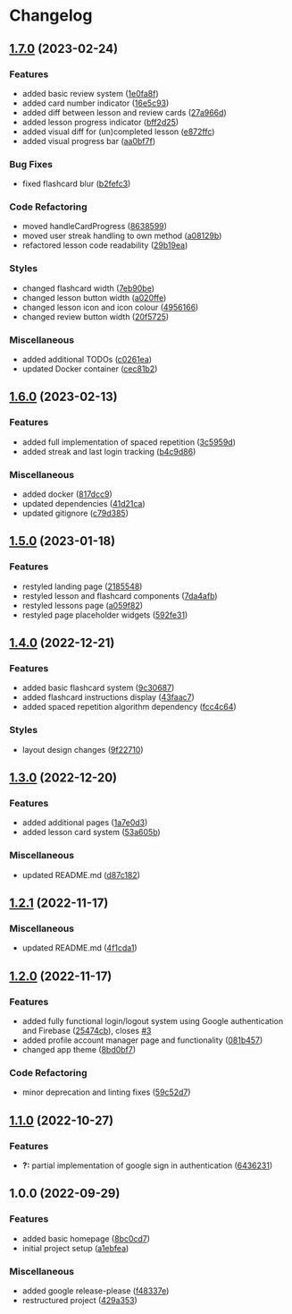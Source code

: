 # Changelog

## [1.7.0](https://github.com/SethCohen/ASL/compare/v1.6.0...v1.7.0) (2023-02-24)


### Features

* added basic review system ([1e0fa8f](https://github.com/SethCohen/ASL/commit/1e0fa8f831d468124ba4b581fd97c8abde4c9071))
* added card number indicator ([16e5c93](https://github.com/SethCohen/ASL/commit/16e5c939504f96ceb6881786ccc3873b2d578d12))
* added diff  between lesson and review cards ([27a966d](https://github.com/SethCohen/ASL/commit/27a966d18aa7a132d6a62f4a5b900bfd5976e946))
* added lesson progress indicator ([bff2d25](https://github.com/SethCohen/ASL/commit/bff2d25ba3beeac59ba18b4392b1787a6d200527))
* added visual diff for (un)completed lesson ([e872ffc](https://github.com/SethCohen/ASL/commit/e872ffcb040bd25c24adfa4548e2b51beb5b5164))
* added visual progress bar ([aa0bf7f](https://github.com/SethCohen/ASL/commit/aa0bf7f74929439d13d4529b5c2fbefda25635f4))


### Bug Fixes

* fixed flashcard blur ([b2fefc3](https://github.com/SethCohen/ASL/commit/b2fefc3c7e1e8b47c93d4fbb5ed119090309ba66))


### Code Refactoring

* moved handleCardProgress ([8638599](https://github.com/SethCohen/ASL/commit/8638599c45d0258355e3b370a033afd16952f730))
* moved user streak handling to own method ([a08129b](https://github.com/SethCohen/ASL/commit/a08129b4fc7e75d9dacb284278bc308d8cf97a58))
* refactored lesson code readability ([29b19ea](https://github.com/SethCohen/ASL/commit/29b19ea046371e2759edb91ae8a5aad81b65acd3))


### Styles

* changed flashcard width ([7eb90be](https://github.com/SethCohen/ASL/commit/7eb90be8d8eac9bc61fbefc2458aedf896973937))
* changed lesson button width ([a020ffe](https://github.com/SethCohen/ASL/commit/a020ffe169006d1f3dd21f10eecc1a4ac2aa9126))
* changed lesson icon and icon colour ([4956166](https://github.com/SethCohen/ASL/commit/49561669f2996f72e22d4af1f5b7c4d9d4cc5fd8))
* changed review button width ([20f5725](https://github.com/SethCohen/ASL/commit/20f5725797ee418d29c78c4d0db094ed34f1b445))


### Miscellaneous

* added additional TODOs ([c0261ea](https://github.com/SethCohen/ASL/commit/c0261eaed969316157b57087fa9bba955d2fbef0))
* updated Docker container ([cec81b2](https://github.com/SethCohen/ASL/commit/cec81b2a4d86987ff9d3adf09bf9d99b84f27f0b))

## [1.6.0](https://github.com/SethCohen/ASL/compare/v1.5.0...v1.6.0) (2023-02-13)


### Features

* added full implementation of spaced repetition ([3c5959d](https://github.com/SethCohen/ASL/commit/3c5959de1c4fcea42f8f8a94d71d65bbf742f74e))
* added streak and last login tracking ([b4c9d86](https://github.com/SethCohen/ASL/commit/b4c9d867db552f36d9f95aef99fdce7e1379a95d))


### Miscellaneous

* added docker ([817dcc9](https://github.com/SethCohen/ASL/commit/817dcc9dd785ac7e9ca8f86d99f8d6dda52f8599))
* updated dependencies ([41d21ca](https://github.com/SethCohen/ASL/commit/41d21cae26790b2036ac2aa64c4f84b79e062eb4))
* updated gitignore ([c79d385](https://github.com/SethCohen/ASL/commit/c79d3855a6d677b11a6fc59fd22266a405cafb98))

## [1.5.0](https://github.com/SethCohen/ASL/compare/v1.4.0...v1.5.0) (2023-01-18)


### Features

* restyled landing page ([2185548](https://github.com/SethCohen/ASL/commit/2185548af942697dae0bba0b1bb091888a3581b7))
* restyled lesson and flashcard components ([7da4afb](https://github.com/SethCohen/ASL/commit/7da4afbc2ea2da33ec6ad699f017325b9d228e27))
* restyled lessons page ([a059f82](https://github.com/SethCohen/ASL/commit/a059f8299580857f53ff1c0e55fb40c2bb17c200))
* restyled page placeholder widgets ([592fe31](https://github.com/SethCohen/ASL/commit/592fe31cb5bae72f2db5f6a44dc738d74f39299a))

## [1.4.0](https://github.com/SethCohen/ASL/compare/v1.3.0...v1.4.0) (2022-12-21)


### Features

* added basic flashcard system ([9c30687](https://github.com/SethCohen/ASL/commit/9c30687bf9e8cbe69e49ed68149c6fd6b14c48dc))
* added flashcard instructions display ([43faac7](https://github.com/SethCohen/ASL/commit/43faac7da02d3e15c19c937891aae36de8a98b07))
* added spaced repetition algorithm dependency ([fcc4c64](https://github.com/SethCohen/ASL/commit/fcc4c643229b2190607a20249c3d2eee495fd73f))


### Styles

* layout design changes ([9f22710](https://github.com/SethCohen/ASL/commit/9f2271014d0eeb543856a20187373293a2ca75c5))

## [1.3.0](https://github.com/SethCohen/ASL/compare/v1.2.1...v1.3.0) (2022-12-20)


### Features

* added additional pages ([1a7e0d3](https://github.com/SethCohen/ASL/commit/1a7e0d379d9bcc3e1c219dc467ae67a172a30cb3))
* added lesson card system ([53a605b](https://github.com/SethCohen/ASL/commit/53a605bfff62831fb93607e0a5864a2661076e26))


### Miscellaneous

* updated README.md ([d87c182](https://github.com/SethCohen/ASL/commit/d87c182cb09d577261986cac97599d008d6615a8))

## [1.2.1](https://github.com/SethCohen/ASL/compare/v1.2.0...v1.2.1) (2022-11-17)


### Miscellaneous

* updated README.md ([4f1cda1](https://github.com/SethCohen/ASL/commit/4f1cda17b3c78d2e3d0d9ae32ddbe9db16e773fd))

## [1.2.0](https://github.com/SethCohen/ASL/compare/v1.1.0...v1.2.0) (2022-11-17)


### Features

* added fully functional login/logout system using Google authentication and Firebase ([25474cb](https://github.com/SethCohen/ASL/commit/25474cbae7de97c1a1ee3e658a58785580420e68)), closes [#3](https://github.com/SethCohen/ASL/issues/3)
* added profile account manager page and functionality ([081b457](https://github.com/SethCohen/ASL/commit/081b45775133520d92daa088b34b625329a7a0d3))
* changed app theme ([8bd0bf7](https://github.com/SethCohen/ASL/commit/8bd0bf7c8e9689909675955bc0b311e5d760b3cd))


### Code Refactoring

* minor deprecation and linting fixes ([59c52d7](https://github.com/SethCohen/ASL/commit/59c52d7e4e25a58c64cffb9d816f5735304b12ce))

## [1.1.0](https://github.com/SethCohen/ASL/compare/v1.0.0...v1.1.0) (2022-10-27)


### Features

* **?:** partial implementation of google sign in authentication ([6436231](https://github.com/SethCohen/ASL/commit/6436231d3de8312a95616bfafd6fa32e74872e50))

## 1.0.0 (2022-09-29)


### Features

* added basic homepage ([8bc0cd7](https://github.com/SethCohen/ASL/commit/8bc0cd75344948c0ac6aa8aaa9e014891725d8d3))
* initial project setup ([a1ebfea](https://github.com/SethCohen/ASL/commit/a1ebfea9b703835f08777ecbb369662ab40c0b6e))


### Miscellaneous

* added google release-please ([f48337e](https://github.com/SethCohen/ASL/commit/f48337ec8bac3feae32ef159cb19aa1324e872af))
* restructured project ([429a353](https://github.com/SethCohen/ASL/commit/429a3530a873a2e4771a4ec1255bf1f45cb5b69f))
